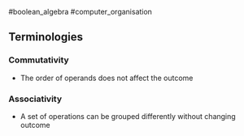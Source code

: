 #boolean_algebra #computer_organisation 



## Terminologies
### Commutativity
- The order of operands does not affect the outcome
### Associativity
- A set of operations can be grouped differently without changing outcome